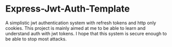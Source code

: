 # Express-Jwt-Auth-Template

 A simplistic jwt authentication system with refresh tokens and http only cookies.
 This project is mainly aimed at me to be able to learn and understand auth with jwt tokens. I hope that this system is secure enough to be able to stop most attacks.
